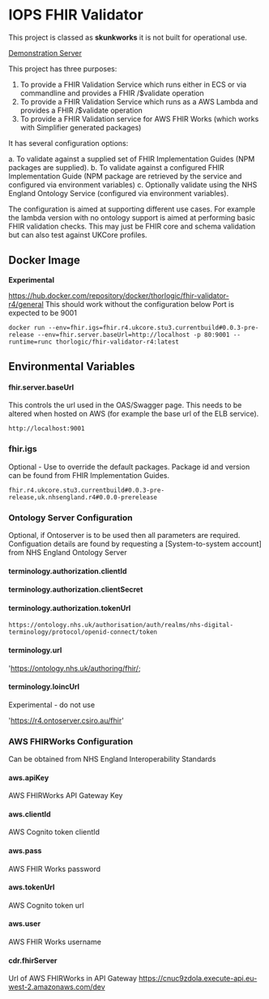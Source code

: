 # IOPS FHIR Validator

This project is classed as **skunkworks** it is not built for operational use.

[Demonstration Server](http://lb-fhir-validator-924628614.eu-west-2.elb.amazonaws.com/)

This project has three purposes: 

1. To provide a FHIR Validation Service which runs either in ECS or via commandline and provides a FHIR /$validate operation 
2. To provide a FHIR Validation Service which runs as a AWS Lambda and provides a FHIR /$validate operation
3. To provide a FHIR Validation service for AWS FHIR Works (which works with Simplifier generated packages)

It has several configuration options: 

a. To validate against a supplied set of FHIR Implementation Guides (NPM packages are supplied).
b. To validate against a configured FHIR Implementation Guide (NPM package are retrieved by the service and configured via environment variables)
c. Optionally validate using the NHS England Ontology Service (configured via environment variables).

The configuration is aimed at supporting different use cases. For example the lambda version with no ontology support is aimed at performing basic FHIR validation checks. This may just be FHIR core and schema validation but can also test against UKCore profiles.

## Docker Image 

**Experimental** 

https://hub.docker.com/repository/docker/thorlogic/fhir-validator-r4/general
This should work without the configuration below
Port is expected to be 9001

`docker run --env=fhir.igs=fhir.r4.ukcore.stu3.currentbuild#0.0.3-pre-release --env=fhir.server.baseUrl=http://localhost -p 80:9001 --runtime=runc thorlogic/fhir-validator-r4:latest`


## Environmental Variables


#### fhir.server.baseUrl

This controls the url used in the OAS/Swagger page. This needs to be altered when hosted on AWS (for example the base url of the ELB service).

`http://localhost:9001`

### fhir.igs

Optional - Use to override the default packages. Package id and version can be found from FHIR Implementation Guides.

`fhir.r4.ukcore.stu3.currentbuild#0.0.3-pre-release,uk.nhsengland.r4#0.0.0-prerelease`

### Ontology Server Configuration 

Optional, if Ontoserver is to be used then all parameters are required. 
Configuation details are found by requesting a [System-to-system account] from NHS England Ontology Server 

#### terminology.authorization.clientId

#### terminology.authorization.clientSecret

#### terminology.authorization.tokenUrl

`https://ontology.nhs.uk/authorisation/auth/realms/nhs-digital-terminology/protocol/openid-connect/token`

#### terminology.url

'https://ontology.nhs.uk/authoring/fhir/;

#### terminology.loincUrl

Experimental - do not use

'https://r4.ontoserver.csiro.au/fhir'

### AWS FHIRWorks Configuration

Can be obtained from NHS England Interoperability Standards

#### aws.apiKey

AWS FHIRWorks API Gateway Key 

#### aws.clientId

AWS Cognito token clientId

#### aws.pass

AWS FHIR Works password 

#### aws.tokenUrl

AWS Cognito token url

#### aws.user

AWS FHIR Works username

#### cdr.fhirServer

Url of AWS FHIRWorks in API Gateway
https://cnuc9zdola.execute-api.eu-west-2.amazonaws.com/dev






